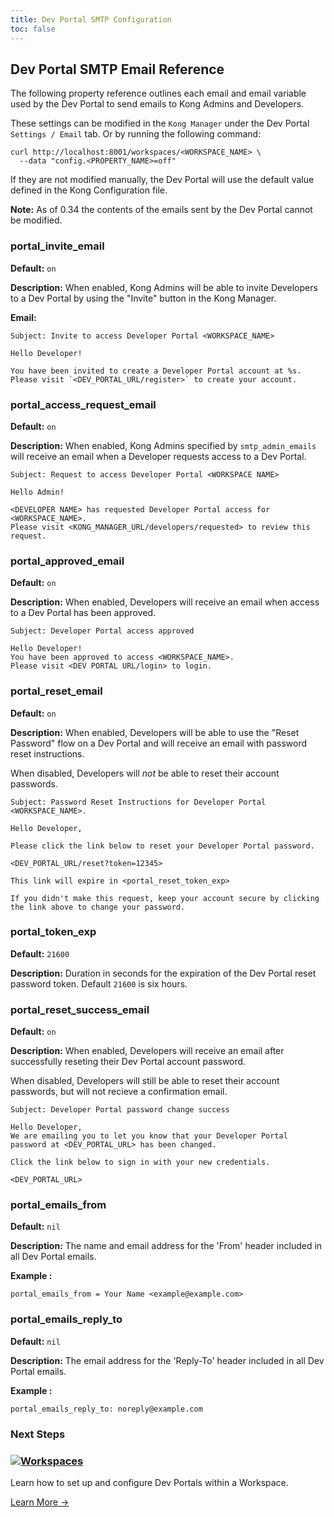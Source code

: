 ```yaml
---
title: Dev Portal SMTP Configuration
toc: false
---
```


## Dev Portal SMTP Email Reference

The following property reference outlines each email and email variable used by the Dev Portal to send emails to Kong Admins and Developers.

These settings can be modified in the `Kong Manager` under the Dev Portal `Settings / Email` tab. Or by running the following command:

```
curl http://localhost:8001/workspaces/<WORKSPACE_NAME> \
  --data "config.<PROPERTY_NAME>=off"
```

If they are not modified manually, the Dev Portal will use the default value defined in the Kong Configuration file.


**Note:** As of 0.34 the contents of the emails sent by the Dev Portal cannot be modified.

### portal_invite_email

**Default:** `on`

**Description:**
When enabled, Kong Admins will be able to invite Developers to a Dev Portal by using the "Invite" button in the Kong Manager.

**Email:**
```
Subject: Invite to access Developer Portal <WORKSPACE_NAME>

Hello Developer!

You have been invited to create a Developer Portal account at %s.
Please visit `<DEV_PORTAL_URL/register>` to create your account.
```

### portal_access_request_email

**Default:** `on`

**Description:**
When enabled, Kong Admins specified by `smtp_admin_emails` will receive an email when a Developer requests access to a Dev Portal.

```
Subject: Request to access Developer Portal <WORKSPACE NAME>

Hello Admin!

<DEVELOPER NAME> has requested Developer Portal access for <WORKSPACE_NAME>.
Please visit <KONG_MANAGER_URL/developers/requested> to review this request.
```


### portal_approved_email

**Default:** `on`

**Description:**
When enabled, Developers will receive an email when access to a Dev Portal has been approved.

```
Subject: Developer Portal access approved

Hello Developer!
You have been approved to access <WORKSPACE_NAME>.
Please visit <DEV PORTAL URL/login> to login.

```

### portal_reset_email

**Default:** `on`

**Description:**
When enabled, Developers will be able to use the "Reset Password" flow on a Dev Portal and will receive an email with password reset instructions.

When disabled, Developers will *not* be able to reset their account passwords.

```
Subject: Password Reset Instructions for Developer Portal <WORKSPACE_NAME>.

Hello Developer,

Please click the link below to reset your Developer Portal password.

<DEV_PORTAL_URL/reset?token=12345>

This link will expire in <portal_reset_token_exp>

If you didn't make this request, keep your account secure by clicking
the link above to change your password.
```


### portal_token_exp

**Default:** `21600`

**Description:**
Duration in seconds for the expiration of the Dev Portal reset password token. Default `21600` is six hours.


### portal_reset_success_email

**Default:** `on`

**Description:**
When enabled, Developers will receive an email after successfully reseting their Dev Portal account password.

When disabled, Developers will still be able to reset their account passwords, but will not recieve a confirmation email.

```
Subject: Developer Portal password change success

Hello Developer,
We are emailing you to let you know that your Developer Portal password at <DEV_PORTAL_URL> has been changed.

Click the link below to sign in with your new credentials.

<DEV_PORTAL_URL>
```


### portal_emails_from

**Default:** `nil`

**Description:**
The name and email address for the 'From' header included in all Dev Portal emails.

**Example :**

```
portal_emails_from = Your Name <example@example.com>
```


### portal_emails_reply_to

**Default:** `nil`

**Description:**
The email address for the 'Reply-To' header included in all Dev Portal emails.


**Example :**

```
portal_emails_reply_to: noreply@example.com
```

<div>
  <h3>Next Steps</h3>
</div>
<div class="docs-grid">
  <div class="docs-grid-block">
    <h3><img src="/assets/images/icons/documentation/icn-window.svg" /><a href="/enterprise/{{page.kong_version}}/developer-portal/configuration/workspaces">Workspaces</a></h3>
    <p>Learn how to set up and configure Dev Portals within a Workspace.</p>
    <a href="/enterprise/{{page.kong_version}}/developer-portal/configuration/workspaces">Learn More &rarr;</a>
  </div>
</div>
